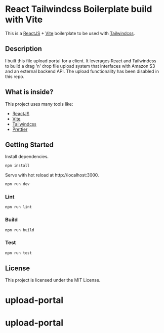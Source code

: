 # React Tailwindcss Boilerplate build with Vite

This is a [ReactJS](https://reactjs.org) + [Vite](https://vitejs.dev) boilerplate to be used with [Tailwindcss](https://tailwindcss.com).


## Description

I built this file upload portal for a client. It leverages React and Tailwindcss to build a drag 'n' drop file upload system that interfaces
with Amazon S3 and an external backend API. The upload functionality has been disabled in this repo.

## What is inside?

This project uses many tools like:

- [ReactJS](https://reactjs.org)
- [Vite](https://vitejs.dev)
- [Tailwindcss](https://tailwindcss.com)
- [Prettier](https://prettier.io)

## Getting Started

Install dependencies.

```bash
npm install
```

Serve with hot reload at http://localhost:3000.

```bash
npm run dev
```

### Lint

```bash
npm run lint
```

### Build

```bash
npm run build
```

### Test

```bash
npm run test
```

## License

This project is licensed under the MIT License.
# upload-portal
# upload-portal
